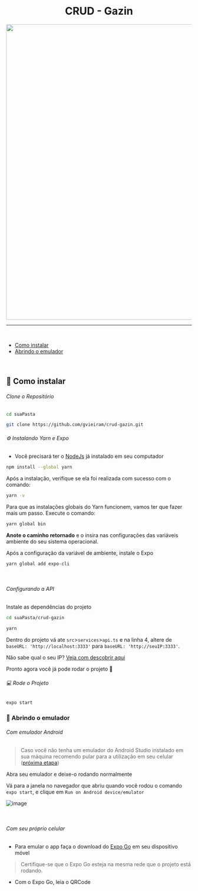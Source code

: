 <div style="text-align: center;">
  <h1 style="line-height: 0">
    CRUD - Gazin
  </h1>
  </br>
  <img src="./docs/crud-gazin.gif" height="800" />

</div>

***
</br>

* [Como instalar](#construction_worker-como-instalar)
* [Abrindo o emulador](#iphone-abrindo-o-emulador)

</br>

## :construction_worker: Como instalar

###### Clone o Repositório

```bash
cd suaPasta

git clone https://github.com/gvieiram/crud-gazin.git
```


###### :gear:  Instalando Yarn e Expo

- Você precisará ter o [NodeJs](https://nodejs.org/en/) já instalado em seu computador

```bash
npm install --global yarn
```

Após a instalação, verifique se ela foi realizada com sucesso com o comando:

```bash
yarn -v
```

Para que as instalações globais do Yarn funcionem, vamos ter que fazer mais um passo. Execute o comando:

```bash
yarn global bin
```

**Anote o caminho retornado** e o insira nas configurações das variáveis ambiente do seu sistema operacional.

Após a configuração da variável de ambiente, instale o Expo

```bash
yarn global add expo-cli
```

</br>

###### Configurando a API

Instale as dependências do projeto
```bash
cd suaPasta/crud-gazin

yarn
```

Dentro do projeto vá ate `src`>`services`>`api.ts` e na linha 4, altere de `baseURL: 'http://localhost:3333'` para `baseURL: 'http://seuIP:3333'`.

Não sabe qual o seu IP? [Veja com descobrir aqui](docs/findIP.md)


Pronto agora você já pode rodar o projeto :tada:

###### 💻 Rode o Projeto

```bash
expo start
```

### :iphone: Abrindo o emulador


###### Com emulador Android

> Caso você não tenha um emulador do Android Studio instalado em sua máquina recomendo pular para a utilização em seu celular ([próxima etapa](#com-seu-próprio-celular))

Abra seu emulador e deixe-o rodando normalmente

Vá para a janela no navegador que abriu quando você rodou o comando `expo start`, e clique em `Run on Android device/emulator`

![image](https://user-images.githubusercontent.com/52188377/139442399-e372c51e-bc0b-4c90-ab57-bf7fc138ebcc.png)

</br>

###### Com seu próprio celular

- Para emular o app faça o download do [Expo Go](https://expo.dev/client) em seu dispositivo móvel

> Certifique-se que o Expo Go esteja na mesma rede que o projeto está rodando.

- Com o Expo Go, leia o QRCode

